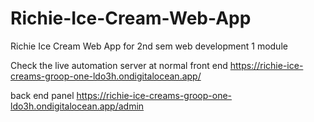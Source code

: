 # Richie-Ice-Cream-Web-App
Richie Ice Cream Web App for 2nd sem web development 1 module

Check the live automation server at
  normal front end
    https://richie-ice-creams-groop-one-ldo3h.ondigitalocean.app/

  back end panel
    https://richie-ice-creams-groop-one-ldo3h.ondigitalocean.app/admin
